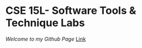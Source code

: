 # CSE 15L- Software Tools & Technique Labs
*Welcome to my Github Page*
[Link](https://github.com/aniketiyer15/cse15l-lab-reports/blob/main/cs15l.md)
